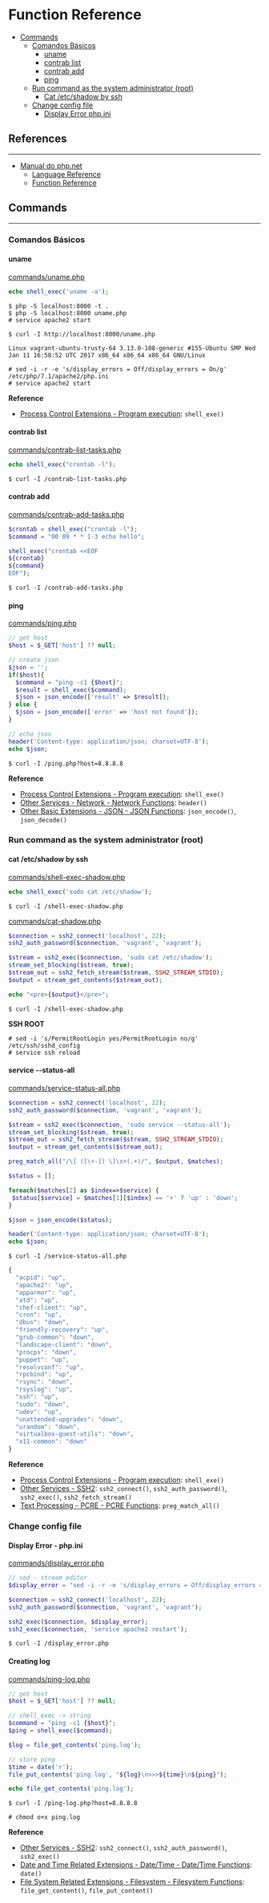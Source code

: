 # Function Reference

- [Commands](#commands)
  - [Comandos Básicos](#comandos-Básicos)
    - [uname](#uname)
    - [contrab list](#contrab-list)
    - [contrab add](#contrab-add)
    - [ping](#ping)
  - [Run command as the system administrator (root)](#run-command-as-the-system-administrator-root)
    - [Cat /etc/shadow by ssh](#cat-etcshadow-by-ssh)
  - [Change config file](#change-config-file)
    - [Display Error php.ini](#display-error-phpini)

## References
---
- [Manual do php.net](http://php.net/manual/en/)
  - [Language Reference](http://php.net/manual/en/langref.php)
  - [Function Reference](http://php.net/manual/en/funcref.php)

## Commands
---

### Comandos Básicos

#### uname

[commands/uname.php](commands/uname.php)
```php
echo shell_exec('uname -a'); 
```

```
$ php -S localhost:8000 -t .
$ php -S localhost:8000 uname.php
# service apache2 start
```

```
$ curl -I http://localhost:8000/uname.php
```

```
Linux vagrant-ubuntu-trusty-64 3.13.0-108-generic #155-Ubuntu SMP Wed Jan 11 16:58:52 UTC 2017 x86_64 x86_64 x86_64 GNU/Linux
```

```
# sed -i -r -e 's/display_errors = Off/display_errors = On/g' /etc/php/7.1/apache2/php.ini
# service apache2 start
```
<!-- 
sed -i -r -e 's/error_reporting = E_ALL & ~E_DEPRECATED/error_reporting = E_ALL | E_STRICT/g' /etc/php5/fpm/php.ini 
-->

**Reference**
- [Process Control Extensions - Program execution](http://php.net/manual/en/book.exec.php): `shell_exe()`

#### contrab list
[commands/contrab-list-tasks.php](commands/contrab-list-tasks.php)
```php
echo shell_exec("crontab -l");
```

```
$ curl -I /contrab-list-tasks.php
```

#### contrab add
[commands/contrab-add-tasks.php](commands/contrab-add-tasks.php)
```php
$crontab = shell_exec("crontab -l");
$command = "00 09 * * 1-3 echo hello";

shell_exec("crontab <<EOF
${crontab}
${command}
EOF");
```

```
$ curl -I /contrab-add-tasks.php
```

#### ping

[commands/ping.php](commands/ping.php)
```php
// get host
$host = $_GET['host'] ?? null;

// create json
$json = '';
if($host){
  $command = "ping -c1 {$host}";
  $result = shell_exec($command);
  $json = json_encode(['result' => $result]);
} else {
  $json = json_encode(['error' => 'host not found']);
}

// echo json
header('Content-type: application/json; charset=UTF-8');
echo $json;
```

```
$ curl -I /ping.php?host=8.8.8.8
```

**Reference**
- [Process Control Extensions - Program execution](http://php.net/manual/en/book.exec.php): `shell_exe()`
- [Other Services - Network - Network Functions](http://php.net/manual/en/ref.network.php): `header()`
- [Other Basic Extensions - JSON - JSON Functions](http://php.net/manual/en/ref.json.php): `json_encode()`, `json_decode()`

### Run command as the system administrator (root)

#### cat /etc/shadow by ssh
[commands/shell-exec-shadow.php](commands/shell-exec-shadow.php)
```php
echo shell_exec('sudo cat /etc/shadow');
```

```
$ curl -I /shell-exec-shadow.php
```

[commands/cat-shadow.php](commands/cat-shadow.php)
```php
$connection = ssh2_connect('localhost', 22);
ssh2_auth_password($connection, 'vagrant', 'vagrant');

$stream = ssh2_exec($connection, 'sudo cat /etc/shadow');
stream_set_blocking($stream, true);
$stream_out = ssh2_fetch_stream($stream, SSH2_STREAM_STDIO);
$output = stream_get_contents($stream_out);

echo "<pre>{$output}</pre>";
```

```
$ curl -I /shell-exec-shadow.php
```

**SSH ROOT**
```
# sed -i 's/PermitRootLogin yes/PermitRootLogin no/g' /etc/ssh/sshd_config
# service ssh reload
```

#### service --status-all
[commands/service-status-all.php](commands/service-status-all.php)
```php
$connection = ssh2_connect('localhost', 22);
ssh2_auth_password($connection, 'vagrant', 'vagrant');

$stream = ssh2_exec($connection, 'sudo service --status-all');
stream_set_blocking($stream, true);
$stream_out = ssh2_fetch_stream($stream, SSH2_STREAM_STDIO);
$output = stream_get_contents($stream_out);

preg_match_all("/\[ ([\+-]) \]\s+(.+)/", $output, $matches);

$status = [];

foreach($matches[2] as $index=>$service) {
 $status[$service] = $matches[1][$index] == '+' ? 'up' : 'down';
}

$json = json_encode($status);

header('Content-type: application/json; charset=UTF-8');
echo $json;
```

```
$ curl -I /service-status-all.php
```

```js
{
  "acpid": "up",
  "apache2": "up",
  "apparmor": "up",
  "atd": "up",
  "chef-client": "up",
  "cron": "up",
  "dbus": "down",
  "friendly-recovery": "up",
  "grub-common": "down",
  "landscape-client": "down",
  "procps": "down",
  "puppet": "up",
  "resolvconf": "up",
  "rpcbind": "up",
  "rsync": "down",
  "rsyslog": "up",
  "ssh": "up",
  "sudo": "down",
  "udev": "up",
  "unattended-upgrades": "down",
  "urandom": "down",
  "virtualbox-guest-utils": "down",
  "x11-common": "down"
}
```

**Reference**
- [Process Control Extensions - Program execution](http://php.net/manual/en/book.exec.php): `shell_exe()`
- [Other Services - SSH2](http://php.net/manual/en/book.ssh2.php): `ssh2_connect()`, `ssh2_auth_password()`, `ssh2_exec()`, `ssh2_fetch_stream()`
- [Text Processing - PCRE - PCRE Functions](http://php.net/manual/en/ref.pcre.php): `preg_match_all()`

### Change config file

#### Display Error - php.ini
[commands/display_error.php](commands/display_error.php)
```php
// sed - stream editor
$display_error = "sed -i -r -e 's/display_errors = Off/display_errors = On/g' /etc/php/7.1/apache2/php.ini";

$connection = ssh2_connect('localhost', 22);
ssh2_auth_password($connection, 'vagrant', 'vagrant');

ssh2_exec($connection, $display_error);
ssh2_exec($connection, 'service apache2 restart');
```

<!-- 
sed, cut, awk
-->

```
$ curl -I /display_error.php
```

#### Creating log
[commands/ping-log.php](commands/ping-log.php)
```php
// get host
$host = $_GET['host'] ?? null;

// shell_exec -> string
$command = "ping -c1 {$host}";
$ping = shell_exec($command);

$log = file_get_contents('ping.log');

// store ping
$time = date('r');
file_put_contents('ping.log', "${log}\n>>>${time}\n${ping}");

echo file_get_contents('ping.log');
```

```
$ curl -I /ping-log.php?host=8.8.8.8
```

```
# chmod o+x ping.log
```

**Reference**
- [Other Services - SSH2](http://php.net/manual/en/book.ssh2.php): `ssh2_connect()`, `ssh2_auth_password()`, `ssh2_exec()`
- [Date and Time Related Extensions - Date/Time - Date/Time Functions](http://php.net/manual/en/book.datetime.php): `date()`
- [File System Related Extensions - Filesystem - Filesystem Functions](http://php.net/manual/en/ref.filesystem.php): `file_get_content()`, `file_put_content()`

<!-- 
TODO 

## PDO
---

-->